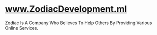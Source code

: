 # www.ZodiacDevelopment.ml

Zodiac Is A Company Who Believes To Help Others By Providing Various Online Services.